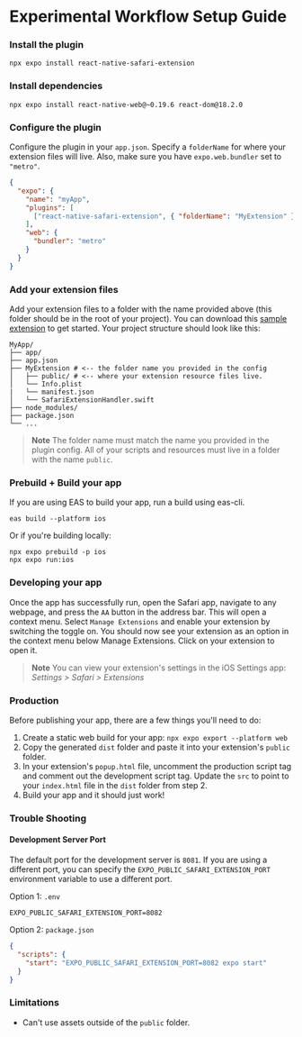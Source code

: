 
# Experimental Workflow Setup Guide

### Install the plugin

```console
npx expo install react-native-safari-extension
```

### Install dependencies

```console
npx expo install react-native-web@~0.19.6 react-dom@18.2.0
```

### Configure the plugin

Configure the plugin in your `app.json`. Specify a `folderName` for where your extension files will live. Also, make sure you have `expo.web.bundler` set to `"metro"`.

```json
{
  "expo": {
    "name": "myApp",
    "plugins": [
      ["react-native-safari-extension", { "folderName": "MyExtension" }]
    ],
    "web": {
      "bundler": "metro" 
    }
  }
}
```

### Add your extension files

Add your extension files to a folder with the name provided above (this folder should be in the root of your project). You can download this [sample extension](./MyExtension.zip) to get started. Your project structure should look like this:

```console
MyApp/
├── app/
├── app.json
├── MyExtension # <-- the folder name you provided in the config
│   ├── public/ # <-- where your extension resource files live.
│   └── Info.plist
|   └── manifest.json
│   └── SafariExtensionHandler.swift
├── node_modules/
├── package.json
└── ...
```

> **Note** The folder name must match the name you provided in the plugin config. All of your scripts and resources must live in a folder with the name `public`.

### Prebuild + Build your app

If you are using EAS to build your app, run a build using eas-cli.

```console
eas build --platform ios
```

Or if you're building locally:

```console
npx expo prebuild -p ios
npx expo run:ios
```

### Developing your app

Once the app has successfully run, open the Safari app, navigate to any webpage, and press the `AA` button in the address bar. This will open a context menu. Select `Manage Extensions` and enable your extension by switching the toggle on. You should now see your extension as an option in the context menu below Manage Extensions. Click on your extension to open it.

> **Note** You can view your extension's settings in the iOS Settings app: _Settings > Safari > Extensions_

### Production

Before publishing your app, there are a few things you'll need to do:

1. Create a static web build for your app: `npx expo export --platform web`
2. Copy the generated `dist` folder and paste it into your extension's `public` folder.
3. In your extension's `popup.html` file, uncomment the production script tag and comment out the development script tag. Update the `src` to point to your `index.html` file in the `dist` folder from step 2.
4. Build your app and it should just work!

### Trouble Shooting

#### Development Server Port

The default port for the development server is `8081`. If you are using a different port, you can specify the `EXPO_PUBLIC_SAFARI_EXTENSION_PORT` environment variable to use a different port.

Option 1: `.env`

```
EXPO_PUBLIC_SAFARI_EXTENSION_PORT=8082
```

Option 2: `package.json`

```json
{
  "scripts": {
    "start": "EXPO_PUBLIC_SAFARI_EXTENSION_PORT=8082 expo start"
  }
}
```

### Limitations

- Can't use assets outside of the `public` folder.

